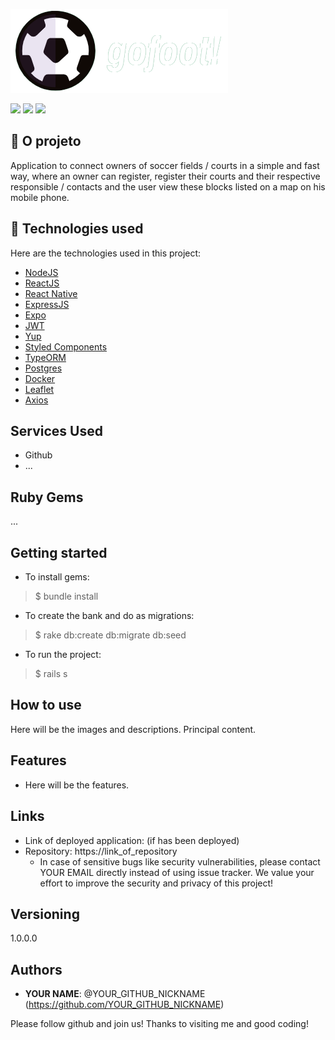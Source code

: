 ![Logo of the project](https://github.com/carlosgomes1/gofoot/blob/master/web/src/assets/images/logo.png)

<img src="https://img.shields.io/static/v1?label=license&message=MIT&color=blue&style=for-the-badge"/>
<img src="https://img.shields.io/static/v1?label=last%20commit&message=january%2021&color=blue&style=for-the-badge"/>
<img src="https://img.shields.io/static/v1?label=typescript&message=98.6%&color=blue&style=for-the-badge"/>
 
## :gem: O projeto
 
Application to connect owners of soccer fields / courts in a simple and fast way, where an owner can register, register their courts and their respective responsible / contacts and the user view these blocks listed on a map on his mobile phone.
 
 
## :rocket: Technologies used 
 
Here are the technologies used in this project:
 
* <a href="https://nodejs.org/en/" target="_blank">NodeJS</a>
* <a href="https://reactjs.org/" target="_blank">ReactJS</a>
* <a href="https://reactnative.dev/" target="_blank">React Native</a>
* <a href="http://expressjs.com/" target="_blank">ExpressJS</a>
* <a href="https://expo.io/" target="_blank">Expo</a>
* <a href="https://jwt.io/" target="_blank">JWT</a>
* <a href="https://github.com/jquense/yup#:~:text=Yup%20is%20a%20JavaScript%20schema%20builder%20for%20value,allow%20modeling%20complex%2C%20interdependent%20validations%2C%20or%20value%20transformations." target="_blank">Yup</a>
* <a href="https://styled-components.com/" target="_blank">Styled Components</a>
* <a href="https://typeorm.io/#/" target="_blank">TypeORM</a>
* <a href="https://www.postgresql.org/" target="_blank">Postgres</a>
* <a href="https://www.docker.com/" target="_blank">Docker</a>
* <a href="https://leafletjs.com/" target="_blank">Leaflet</a>
* <a href="https://github.com/axios/axios" target="_blank">Axios</a>

 
## Services Used
 
* Github
* ...
 
 
## Ruby Gems
...
 
## Getting started
 
* To install gems:
>    $ bundle install
* To create the bank and do as migrations:
>    $ rake db:create db:migrate db:seed
* To run the project:
>    $ rails s
 
## How to use
 
Here will be the images and descriptions. Principal content.
 
 
## Features
 
  - Here will be the features.
 
 
## Links
 
  - Link of deployed application: (if has been deployed)
  - Repository: https://link_of_repository
    - In case of sensitive bugs like security vulnerabilities, please contact
      YOUR EMAIL directly instead of using issue tracker. We value your effort
      to improve the security and privacy of this project!
 
 
## Versioning
 
1.0.0.0
 
 
## Authors
 
* **YOUR NAME**: @YOUR_GITHUB_NICKNAME (https://github.com/YOUR_GITHUB_NICKNAME)
 
 
Please follow github and join us!
Thanks to visiting me and good coding!
